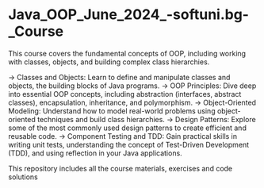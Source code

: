 # Java_OOP_June_2024_-softuni.bg-_Course
 This course covers the fundamental concepts of OOP, including working with classes, objects, and building complex class hierarchies.

-> Classes and Objects: Learn to define and manipulate classes and objects, the building blocks of Java programs.
-> OOP Principles: Dive deep into essential OOP concepts, including abstraction (interfaces, abstract classes), encapsulation, inheritance, and polymorphism.
-> Object-Oriented Modeling: Understand how to model real-world problems using object-oriented techniques and build class hierarchies.
-> Design Patterns: Explore some of the most commonly used design patterns to create efficient and reusable code.
-> Component Testing and TDD: Gain practical skills in writing unit tests, understanding the concept of Test-Driven Development (TDD), and using reflection in your Java applications.

This repository includes all the course materials, exercises and code solutions
